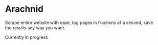 Arachnid
========

Scrape entire website with ease, tag pages in fractions of a second, save the results any way you want.   

Currently in progress   